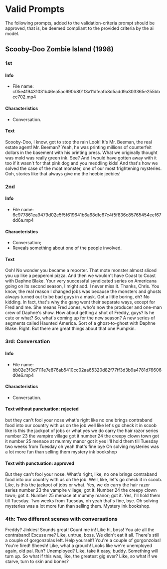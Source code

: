 # Valid Prompts

<!-- TODO Include movie/series title and launch year in the validation prompt -->
<!-- TODO Give the audio transcriber a prompt with the video information -->
<!-- TODO Make the audio transcriber more prone to put punctuation in the transcription -->

The following prompts, added to the validation-criteria prompt should be approved, that is, be deemed compliant to the provided criteria by the ai model.

## Scooby-Doo Zombie Island (1998)

### 1st

#### Info

- File name: c05e419431031b46ea5ac690b801f3a11dfeafb8d5add9a303365e255bbcc702.mp4

#### Characteristics

- Conversation.

#### Text

Scooby-Doo, I know, got to stop the rain Look! It's Mr. Beeman, the real estate agent! Mr. Beeman? Yeah, he was printing millions of counterfeit dollars in the basement with his printing press. What we originally thought was mold was really green ink. See? And I would have gotten away with it too if it wasn't for that pink dog and you meddling kids! And that's how we solved the case of the moat monster, one of our most frightening mysteries. Ooh, stories like that always give me the heebie jeebies!

### 2nd

#### Info

- File name: 6c977861ea9479d02e5f5f619641b6a68dfc67c4f5f836c85765454eef67dd6a.mp4

#### Characteristics

- Conversation;
- Reveals something about one of the people involved.

#### Text

Ooh! No wonder you became a reporter. That mote monster almost sliced you up like a pepperoni pizza. And then we wouldn't have Coast to Coast with Daphne Blake. Your very successful syndicated series on Americana going on its second season, I might add. I never miss it. Thanks, Chris. You know, the real reason I changed jobs was because the monsters and ghosts always turned out to be bad guys in a mask. Got a little boring, eh? No kidding. In fact, that's why the gang went their separate ways, except for Fred and me. She means Fred Jones, who's now the producer and one-man crew of Daphne's show. How about getting a shot of Freddy, guys? Is he cute or what? So, what's coming up for the new season? A new series of segments called Haunted America. Sort of a ghost-to-ghost with Daphne Blake. Right. But there are great things about that one Pumpkin.

### 3rd: Conversation

#### Info

- File name: bb02e3f3d7111e7e876ab5410cc02aa65320d82f77ff3d3b9a4781d76606d0e6.mp4

#### Characteristics

- Conversation.

#### Text without punctuation: rejected

but they can't fool your nose what's right like no one brings contraband food into our country with us on the job well like let's go check it in scoob like is this the jackpot of jobs or what yes we do carry the hair razor series number 23 the vampire village got it number 24 the creepy clown town got it number 25 menace at mummy manor got it yes I'll hold them till Tuesday two weeks from Tuesday oh yeah that's fine bye Oh solving mysteries was a lot more fun than selling them mystery ink bookshop

#### Text with punctuation: approved

But they can't fool your nose. What's right, like, no one brings contraband food into our country with us on the job. Well, like, let's go check it in scoob. Like, is this the jackpot of jobs or what. Yes, we do carry the hair razor series number 23 the vampire village; got it. Number 24 the creepy clown town; got it. Number 25 menace at mummy manor; got it. Yes, I'll hold them till Tuesday. Two weeks from Tuesday, oh yeah that's fine, bye. Oh solving mysteries was a lot more fun than selling them. Mystery ink bookshop.

### 4th: Two different scenes with conversations

Freddy? Jinkies! Sounds great! Count me in! Like hi, boss! You ate all the contraband! Excuse me? Like, untrue, boss. We didn't eat it all. There's still a couple of gorgonzolas left. Help yourself! You're a couple of gorgonzolas! You're fired! Sheesh! Like, what a grouch! Looks like we're unemployed again, old pal. Ruh? Unemployed? Like, take it easy, buddy. Something will turn up. So what if this was, like, the greatest gig ever? Like, so what if we starve, turn to skin and bones?
